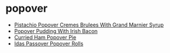 # popover

 * [Pistachio Popover Cremes Brulees With Grand Marnier Syrup](../../index/p/pistachio-popover-cremes-brulees-with-grand-marnier-syrup-105625.json)
 * [Popover Pudding With Irish Bacon](../../index/p/popover-pudding-with-irish-bacon-15781.json)
 * [Curried Ham Popover Pie](../../index/c/curried-ham-popover-pie.json)
 * [Idas Passover Popover Rolls](../../index/i/idas-passover-popover-rolls.json)
